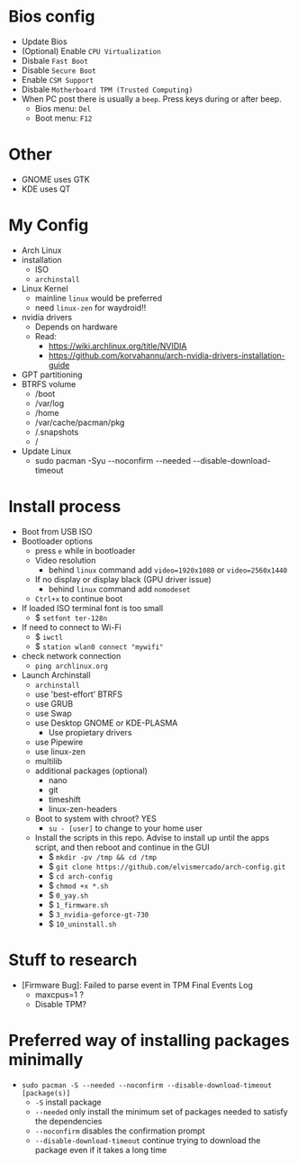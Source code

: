 # Bios config

- Update Bios
- (Optional) Enable `CPU Virtualization`
- Disbale `Fast Boot`
- Disable `Secure Boot`
- Enable `CSM Support`
- Disbale `Motherboard TPM (Trusted Computing)`
- When PC post there is usually a `beep`. Press keys during or after beep.
  - Bios menu: `Del`
  - Boot menu: `F12`

# Other

- GNOME uses GTK
- KDE uses QT

# My Config

- Arch Linux
- installation
  - ISO
  - `archinstall`
- Linux Kernel
  - mainline `linux` would be preferred
  - need `linux-zen` for waydroid!!
- nvidia drivers
  - Depends on hardware
  - Read:
    - https://wiki.archlinux.org/title/NVIDIA
    - https://github.com/korvahannu/arch-nvidia-drivers-installation-guide
- GPT partitioning
- BTRFS volume
  - /boot
  - /var/log
  - /home
  - /var/cache/pacman/pkg
  - /.snapshots
  - /
- Update Linux
  - sudo pacman -Syu --noconfirm --needed --disable-download-timeout

# Install process

- Boot from USB ISO
- Bootloader options
  - press `e` while in bootloader
  - Video resolution
    - behind `linux` command add `video=1920x1080` or `video=2560x1440`
  - If no display or display black (GPU driver issue)
    - behind `linux` command add `nomodeset`
  - `Ctrl+x` to continue boot
- If loaded ISO terminal font is too small
  - $ `setfont ter-128n`
- If need to connect to Wi-Fi
  - $ `iwctl`
  - $ `station wlan0 connect "mywifi"`
- check network connection
  - `ping archlinux.org`
- Launch Archinstall
  - `archinstall`
  - use 'best-effort' BTRFS
  - use GRUB
  - use Swap
  - use Desktop GNOME or KDE-PLASMA
    - Use propietary drivers
  - use Pipewire
  - use linux-zen
  - multilib
  - additional packages (optional)
    - nano
    - git
    - timeshift
    - linux-zen-headers
    <!-- - amd-ucode/intel-ucode -->
  - Boot to system with chroot? YES
    - `su - [user]` to change to your home user
  - Install the scripts in this repo. Advise to install up until the apps script, and then reboot and continue in the GUI
    - $ `mkdir -pv /tmp && cd /tmp`
    - $ `git clone https://github.com/elvismercado/arch-config.git`
    - $ `cd arch-config`
    - $ `chmod +x *.sh`
    - $ `0_yay.sh`
    - $ `1_firmware.sh`
    - $ `3_nvidia-geforce-gt-730`
    - $ `10_uninstall.sh`

# Stuff to research

- [Firmware Bug]: Failed to parse event in TPM Final Events Log
  - maxcpus=1 ?
  - Disable TPM?

# Preferred way of installing packages minimally

- `sudo pacman -S --needed --noconfirm --disable-download-timeout [package(s)]`
  - `-S` install package
  - `--needed` only install the minimum set of packages needed to satisfy the dependencies
  - `--noconfirm` disables the confirmation prompt
  - `--disable-download-timeout` continue trying to download the package even if it takes a long time
